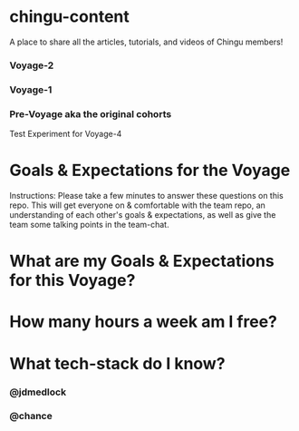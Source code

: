 # chingu-content

A place to share all the articles, tutorials, and videos of Chingu members!

### Voyage-2 


### Voyage-1


### Pre-Voyage aka the original cohorts


Test Experiment for Voyage-4

# Goals & Expectations for the Voyage 

Instructions: Please take a few minutes to answer these questions on this repo. This will get everyone on & comfortable with the team repo, an understanding of each other's goals & expectations, as well as give the team some talking points in the team-chat. 

# What are my Goals & Expectations for this Voyage?

# How many hours a week am I free? 

# What tech-stack do I know?

### @jdmedlock

### @chance
